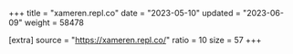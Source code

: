 +++
title = "xameren.repl.co"
date = "2023-05-10"
updated = "2023-06-09"
weight = 58478

[extra]
source = "https://xameren.repl.co/"
ratio = 10
size = 57
+++
